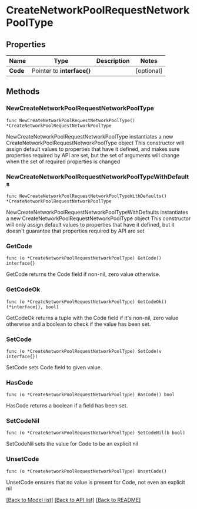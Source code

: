 # CreateNetworkPoolRequestNetworkPoolType

## Properties

Name | Type | Description | Notes
------------ | ------------- | ------------- | -------------
**Code** | Pointer to **interface{}** |  | [optional] 

## Methods

### NewCreateNetworkPoolRequestNetworkPoolType

`func NewCreateNetworkPoolRequestNetworkPoolType() *CreateNetworkPoolRequestNetworkPoolType`

NewCreateNetworkPoolRequestNetworkPoolType instantiates a new CreateNetworkPoolRequestNetworkPoolType object
This constructor will assign default values to properties that have it defined,
and makes sure properties required by API are set, but the set of arguments
will change when the set of required properties is changed

### NewCreateNetworkPoolRequestNetworkPoolTypeWithDefaults

`func NewCreateNetworkPoolRequestNetworkPoolTypeWithDefaults() *CreateNetworkPoolRequestNetworkPoolType`

NewCreateNetworkPoolRequestNetworkPoolTypeWithDefaults instantiates a new CreateNetworkPoolRequestNetworkPoolType object
This constructor will only assign default values to properties that have it defined,
but it doesn't guarantee that properties required by API are set

### GetCode

`func (o *CreateNetworkPoolRequestNetworkPoolType) GetCode() interface{}`

GetCode returns the Code field if non-nil, zero value otherwise.

### GetCodeOk

`func (o *CreateNetworkPoolRequestNetworkPoolType) GetCodeOk() (*interface{}, bool)`

GetCodeOk returns a tuple with the Code field if it's non-nil, zero value otherwise
and a boolean to check if the value has been set.

### SetCode

`func (o *CreateNetworkPoolRequestNetworkPoolType) SetCode(v interface{})`

SetCode sets Code field to given value.

### HasCode

`func (o *CreateNetworkPoolRequestNetworkPoolType) HasCode() bool`

HasCode returns a boolean if a field has been set.

### SetCodeNil

`func (o *CreateNetworkPoolRequestNetworkPoolType) SetCodeNil(b bool)`

 SetCodeNil sets the value for Code to be an explicit nil

### UnsetCode
`func (o *CreateNetworkPoolRequestNetworkPoolType) UnsetCode()`

UnsetCode ensures that no value is present for Code, not even an explicit nil

[[Back to Model list]](../README.md#documentation-for-models) [[Back to API list]](../README.md#documentation-for-api-endpoints) [[Back to README]](../README.md)


